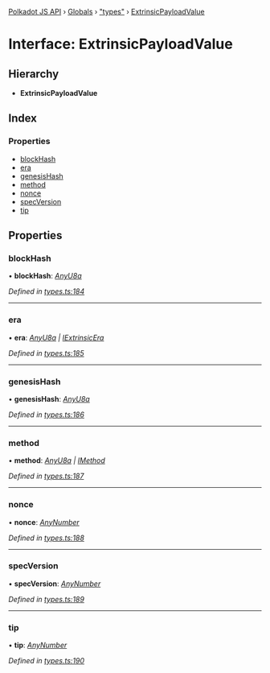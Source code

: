 [Polkadot JS API](../README.md) › [Globals](../globals.md) › ["types"](../modules/_types_.md) › [ExtrinsicPayloadValue](_types_.extrinsicpayloadvalue.md)

# Interface: ExtrinsicPayloadValue

## Hierarchy

* **ExtrinsicPayloadValue**

## Index

### Properties

* [blockHash](_types_.extrinsicpayloadvalue.md#blockhash)
* [era](_types_.extrinsicpayloadvalue.md#era)
* [genesisHash](_types_.extrinsicpayloadvalue.md#genesishash)
* [method](_types_.extrinsicpayloadvalue.md#method)
* [nonce](_types_.extrinsicpayloadvalue.md#nonce)
* [specVersion](_types_.extrinsicpayloadvalue.md#specversion)
* [tip](_types_.extrinsicpayloadvalue.md#tip)

## Properties

###  blockHash

• **blockHash**: *[AnyU8a](../modules/_types_.md#anyu8a)*

*Defined in [types.ts:184](https://github.com/polkadot-js/api/blob/287ceb2ded/packages/types/src/types.ts#L184)*

___

###  era

• **era**: *[AnyU8a](../modules/_types_.md#anyu8a) | [IExtrinsicEra](_types_.iextrinsicera.md)*

*Defined in [types.ts:185](https://github.com/polkadot-js/api/blob/287ceb2ded/packages/types/src/types.ts#L185)*

___

###  genesisHash

• **genesisHash**: *[AnyU8a](../modules/_types_.md#anyu8a)*

*Defined in [types.ts:186](https://github.com/polkadot-js/api/blob/287ceb2ded/packages/types/src/types.ts#L186)*

___

###  method

• **method**: *[AnyU8a](../modules/_types_.md#anyu8a) | [IMethod](_types_.imethod.md)*

*Defined in [types.ts:187](https://github.com/polkadot-js/api/blob/287ceb2ded/packages/types/src/types.ts#L187)*

___

###  nonce

• **nonce**: *[AnyNumber](../modules/_types_.md#anynumber)*

*Defined in [types.ts:188](https://github.com/polkadot-js/api/blob/287ceb2ded/packages/types/src/types.ts#L188)*

___

###  specVersion

• **specVersion**: *[AnyNumber](../modules/_types_.md#anynumber)*

*Defined in [types.ts:189](https://github.com/polkadot-js/api/blob/287ceb2ded/packages/types/src/types.ts#L189)*

___

###  tip

• **tip**: *[AnyNumber](../modules/_types_.md#anynumber)*

*Defined in [types.ts:190](https://github.com/polkadot-js/api/blob/287ceb2ded/packages/types/src/types.ts#L190)*
